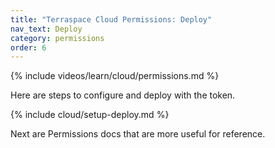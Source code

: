 ```yaml
---
title: "Terraspace Cloud Permissions: Deploy"
nav_text: Deploy
category: permissions
order: 6
---
```


{% include videos/learn/cloud/permissions.md %}

Here are steps to configure and deploy with the token.

{% include cloud/setup-deploy.md %}

Next are Permissions docs that are more useful for reference.
